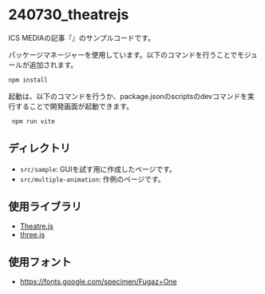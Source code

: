 # 240730_theatrejs

ICS MEDIAの記事『』のサンプルコードです。


パッケージマネージャーを使用しています。以下のコマンドを行うことでモジュールが追加されます。

```bash
npm install
```

起動は、以下のコマンドを行うか、package.jsonのscriptsのdevコマンドを実行することで開発画面が起動できます。

```bash
 npm run vite
```

## ディレクトリ

- `src/sample`: GUIを試す用に作成したページです。
- `src/multiple-animation`: 作例のページです。

## 使用ライブラリ

- [Theatre.js](https://www.theatrejs.com/)
- [three.js](https://threejs.org/)

## 使用フォント

- https://fonts.google.com/specimen/Fugaz+One